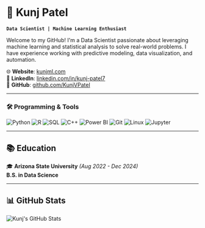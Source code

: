 # 🚀 Kunj Patel 

**`Data Scientist | Machine Learning Enthusiast`**

Welcome to my GitHub! I'm a Data Scientist passionate about leveraging machine learning and statistical analysis to solve real-world problems. I have experience working with predictive modeling, data visualization, and automation.

🌐 **Website**: [kunjml.com](https://www.kunjml.com/)  
🔗 **LinkedIn**: [linkedin.com/in/kunj-patel7](https://linkedin.com/in/kunj-patel7)  
🐙 **GitHub**: [github.com/KunjVPatel](https://github.com/KunjVPatel)  

---

### 🛠 Programming & Tools
![Python](https://img.shields.io/badge/Python-FFD43B?style=for-the-badge&logo=python&logoColor=darkblue)
![R](https://img.shields.io/badge/R-276DC3?style=for-the-badge&logo=r&logoColor=white)
![SQL](https://img.shields.io/badge/SQL-4479A1?style=for-the-badge&logo=sqlite&logoColor=white)
![C++](https://img.shields.io/badge/C++-00599C?style=for-the-badge&logo=c%2B%2B&logoColor=white)
![Power BI](https://img.shields.io/badge/Power%20BI-F2C811?style=for-the-badge&logo=power-bi&logoColor=black)
![Git](https://img.shields.io/badge/Git-F05032?style=for-the-badge&logo=git&logoColor=white)
![Linux](https://img.shields.io/badge/Linux-FCC624?style=for-the-badge&logo=linux&logoColor=black)
![Jupyter](https://img.shields.io/badge/Jupyter-F37626?style=for-the-badge&logo=jupyter&logoColor=white)

---

## 📚 Education

🎓 **Arizona State University** *(Aug 2022 - Dec 2024)*  
**B.S. in Data Science**

---

## 📊 GitHub Stats

![Kunj's GitHub Stats](https://github-readme-stats.vercel.app/api?username=KunjVPatel&show_icons=true&theme=tokyonight)
